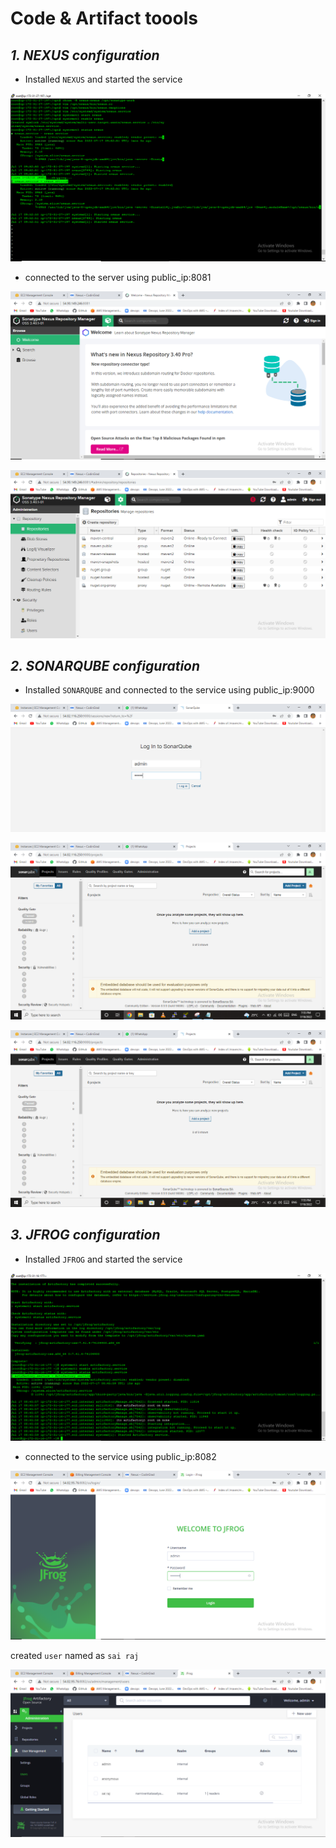 # Code & Artifact toools

## ***1. NEXUS configuration***

- Installed `NEXUS` and started the service  

![nexus1](https://github.com/SaaiRaj/DEVOPS/blob/main/Code%20%26%20Artifact%20Tools/images/nexus%201.PNG)

- connected to the server using public_ip:8081  

![nexus2](https://github.com/SaaiRaj/DEVOPS/blob/main/Code%20%26%20Artifact%20Tools/images/nexus%202.PNG)

![nexus3](https://github.com/SaaiRaj/DEVOPS/blob/main/Code%20%26%20Artifact%20Tools/images/nexus%203.PNG)

## ***2. SONARQUBE configuration***

- Installed `SONARQUBE` and connected to the service  using public_ip:9000

![sonarqube1](https://github.com/SaaiRaj/DEVOPS/blob/main/Code%20%26%20Artifact%20Tools/images/sonarqube%201.PNG)

![sonarqube2](https://github.com/SaaiRaj/DEVOPS/blob/main/Code%20%26%20Artifact%20Tools/images/sonarqube%202.PNG)

![sonarqube2](https://github.com/SaaiRaj/DEVOPS/blob/main/Code%20%26%20Artifact%20Tools/images/sonarqube%202.PNG)

## ***3. JFROG configuration***

- Installed `JFROG` and started the service  

![jfrog1](https://github.com/SaaiRaj/DEVOPS/blob/main/Code%20%26%20Artifact%20Tools/images/jfrog1.PNG)

- connected to the service  using public_ip:8082  

![jfrog2](https://github.com/SaaiRaj/DEVOPS/blob/main/Code%20%26%20Artifact%20Tools/images/frog2.PNG)

created `user` named as `sai raj`  

![jfrog3](https://github.com/SaaiRaj/DEVOPS/blob/main/Code%20%26%20Artifact%20Tools/images/jfrog3.PNG)
